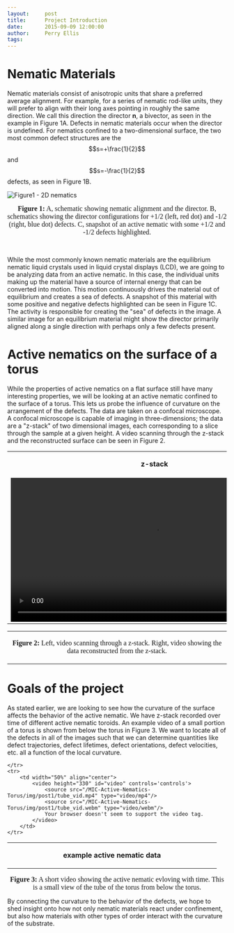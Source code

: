 ```yaml
---
layout:     post
title:      Project Introduction
date:       2015-09-09 12:00:00
author:     Perry Ellis
tags: 	
---
```

<!-- Start Writing Below in Markdown -->



# Nematic Materials
Nematic materials consist of anisotropic units that share a preferred average alignment. For example, for a series of nematic rod-like units, they will prefer to align with their long axes pointing in roughly the same direction. We call this direction the director **n**, a bivector, as seen in the example in Figure 1A. Defects in nematic materials occur when the director is undefined. For nematics confined to a two-dimensional surface, the two most common defect structures are the $$s=+\frac{1}{2}$$ and $$s=-\frac{1}{2}$$ defects, as seen in Figure 1B. 


![Figure1 - 2D nematics](/MIC-Active-Nematics-Torus/img/post1/blog1_fig1.png)

<p align="center"><font size="3"><font face="calibri">
<b>Figure 1:</b> A, schematic showing nematic alignment and the director. B, schematics showing the director configurations for +1/2 (left, red dot) and -1/2 (right, blue dot) defects. C, snapshot of an active nematic with some +1/2 and -1/2 defects highlighted.</font></font></p><br>


While the most commonly known nematic materials are the equilibrium nematic liquid crystals used in liquid crystal displays (LCD), we are going to be analyzing data from an active nematic.  In this case, the individual units making up the material have a source of internal energy that can be converted into motion. This motion continuously drives the material out of equilibrium and creates a sea of defects. A snapshot of this material with some positive and negative defects highlighted can be seen in Figure 1C. The activity is responsible for creating the "sea" of defects in the image. A similar image for an equilibrium material might show the director primarily aligned along a single direction with perhaps only a few defects present.

# Active nematics on the surface of a torus
While the properties of active nematics on a flat surface still have many interesting properties, we will be looking at an active nematic confined to the surface of a torus. This lets us probe the influence of curvature on the arrangement of the defects. The data are taken on a confocal microscope. A confocal microscope is capable of imaging in three-dimensions; the data are a "z-stack" of two dimensional images, each corresponding to a slice through the sample at a given height. A video scanning through the z-stack and the reconstructed surface can be seen in Figure 2.


<!-- Here is a table with some videos-->
<table border="0" cellspacing="0" width = "100%" cellpadding="0"  frame="void" rules="void" align = "center">
	<tr>
		<td width="50%" align="center">
			<p	>
			<b>z-stack</b>
			</p>
		</td>				
		<td width="50%" align="center">
			<p>
			<b>reconstructed image</b>
			</p>
		</td>				
	</tr>
	<tr>
		<td width="50%" align="center">
			<video height="330" id="video" controls='controls'>
				<source src="/MIC-Active-Nematics-Torus/img/post1/zstack_scan.mp4" type="video/mp4">
				<source src="/MIC-Active-Nematics-Torus/img/post1/zstack_scan.webm" type="video/webm">
				Your browser doesn't seem to support the video tag.
			</video>
		</td>				
		<td width="50%" align="center">
			<video height="330" id="video" controls='controls'>
				<source src="/MIC-Active-Nematics-Torus/img/post1/surface_reorient.mp4" type="video/mp4">
				<source src="/MIC-Active-Nematics-Torus/img/post1/surface_reorient.webm" type="video/webm">
				Your browser doesn't seem to support the video tag.
			</video>
		</td>				
	</tr>
</table>

<table border="0" cellspacing="0" width = "100%" cellpadding="0"  frame="void" rules="void" align = "center">
	<tr>
		<td width="100%" align="center">
			<p align="center"><font size="3"><font face="calibri">
			<b>Figure 2:</b> Left, video scanning through a z-stack. Right, video showing the data reconstructed from the z-stack.<br>
			</p>
		</td>		
	</tr>
</table>

# Goals of the project
As stated earlier, we are looking to see how the curvature of the surface affects the behavior of the active nematic. We have z-stack recorded over time of different active nematic toroids. An example video of a small portion of a torus is shown from below the torus in Figure 3. We want to locate all of the defects in all of the images such that we can  determine quantities like defect trajectories, defect lifetimes, defect orientations, defect velocities, etc. all a function of the local curvature.

<!-- Here is a table with some videos-->
<table border="0" cellspacing="0" width = "100%" cellpadding="0"  frame="void" rules="void" align = "center">
	<tr>
		<td width="50%" align="center">
			<p	>
			<b>example active nematic data</b>
			</p>
		</td>				
				
	</tr>
	<tr>
		<td width="50%" align="center">
			<video height="330" id="video" controls='controls'>
				<source src="/MIC-Active-Nematics-Torus/img/post1/tube_vid.mp4" type="video/mp4"/>
				<source src="/MIC-Active-Nematics-Torus/img/post1/tube_vid.webm" type="video/webm"/>
				Your browser doesn't seem to support the video tag.
			</video>
		</td>							
	</tr>
</table>
<p align="center"><font size="3"><font face="calibri">
<b>Figure 3:</b> A short video showing the active nematic evloving with time. This is a small view of the tube of the torus from below the torus.<br></font></font>
</p>

By connecting the curvature to the behavior of the defects, we hope to shed insight onto how not only nematic materials react under confinement, but also how materials with other types of order interact with the curvature of the substrate.





